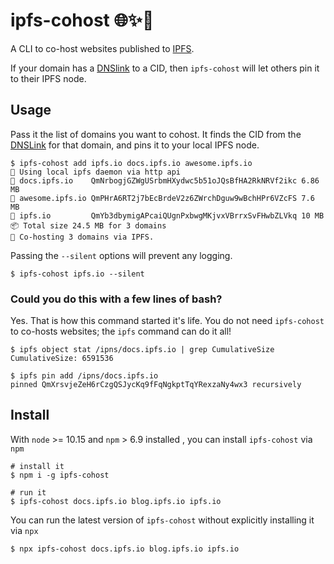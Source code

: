 # ipfs-cohost 🌐✨🤝

A CLI to co-host websites published to [IPFS].

If your domain has a [DNSlink] to a CID, then `ipfs-cohost` will let others pin it to their IPFS node.


## Usage

Pass it the list of domains you want to cohost. It finds the CID from the [DNSLink] for that domain, and pins it to your local IPFS node.

```console
$ ipfs-cohost add ipfs.io docs.ipfs.io awesome.ipfs.io
🔌 Using local ipfs daemon via http api
📍 docs.ipfs.io    QmNrbogjGZWgUSrbmHXydwc5b51oJQsBfHA2RkNRVf2ikc 6.86 MB
📍 awesome.ipfs.io QmPHrA6RT2j7bEcBrdeV2z6ZWrchDguw9wBchHPr6VZcFS 7.6 MB
📍 ipfs.io         QmYb3dbymigAPcaiQUgnPxbwgMKjvxVBrrxSvFHwbZLVkq 10 MB
📦 Total size 24.5 MB for 3 domains
🤝 Co-hosting 3 domains via IPFS.
```

Passing the `--silent` options will prevent any logging.

```console
$ ipfs-cohost ipfs.io --silent
```

### Could you do this with a few lines of bash?

Yes. That is how this command started it's life. You do not need `ipfs-cohost` to co-hosts websites; the `ipfs` command can do it all!

```console
$ ipfs object stat /ipns/docs.ipfs.io | grep CumulativeSize
CumulativeSize: 6591536

$ ipfs pin add /ipns/docs.ipfs.io
pinned QmXrsvjeZeH6rCzgQSJycKq9fFqNgkptTqYRexzaNy4wx3 recursively
```

## Install

With `node` >= 10.15 and `npm` > 6.9 installed , you can install `ipfs-cohost` via `npm`

```console
# install it
$ npm i -g ipfs-cohost

# run it
$ ipfs-cohost docs.ipfs.io blog.ipfs.io ipfs.io
```

You can run the latest version of `ipfs-cohost` without explicitly installing it via `npx`

```console
$ npx ipfs-cohost docs.ipfs.io blog.ipfs.io ipfs.io
```


[IPFS]: https://ipfs.io
[DNSLink]: https://dnslink.io
